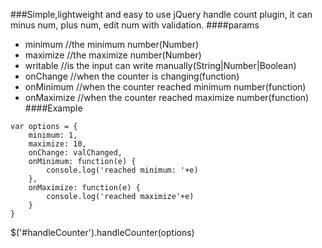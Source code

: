 ###Simple,lightweight and easy to use jQuery handle count plugin, it can minus num, plus num, edit num with validation.
####params
* minimum //the minimum number(Number)
* maximize //the maximize number(Number)
* writable //is the input can write manually(String|Number|Boolean)
* onChange //when the counter is changing(function)
* onMinimum //when the counter reached minimum number(function)
* onMaximize //when the counter reached maximize number(function)
####Example
```
var options = {
    minimum: 1,
    maximize: 10,
    onChange: valChanged,
    onMinimum: function(e) {
        console.log('reached minimum: '+e)
    },
    onMaximize: function(e) {
        console.log('reached maximize'+e)
    }
}
```
$('#handleCounter').handleCounter(options)
</code>

